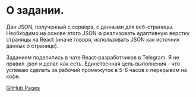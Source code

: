 # O задании.

Дан JSON, полученный с сервера, с данными для веб-страницы. Необходимо на основе этого JSON-а реализовать адаптивную верстку страницы на React (иначе говоря, использовать JSON как источник данных о странице).

Заданием поделились в чате React-разработчиков в Telegram. Я не правил .json и делал как есть. Единственная цель выполнения - что успеваю сделать за рабочий промежуток в 5-6 часов с перерывом на кофе.

[GitHub Pages](https://realrvm.github.io/test_task07/)

